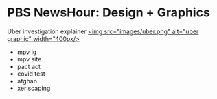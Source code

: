 # PBS NewsHour: Design + Graphics 


Uber investigation explainer
<a href="https://www.instagram.com/p/Cf9pnajFWp8/?utm_source=ig_web_copy_link">
<img src="images/uber.png" alt="uber graphic" width="400px/>
</a>

- mpv ig
- mpv site
- pact act
- covid test
- afghan
- xeriscaping